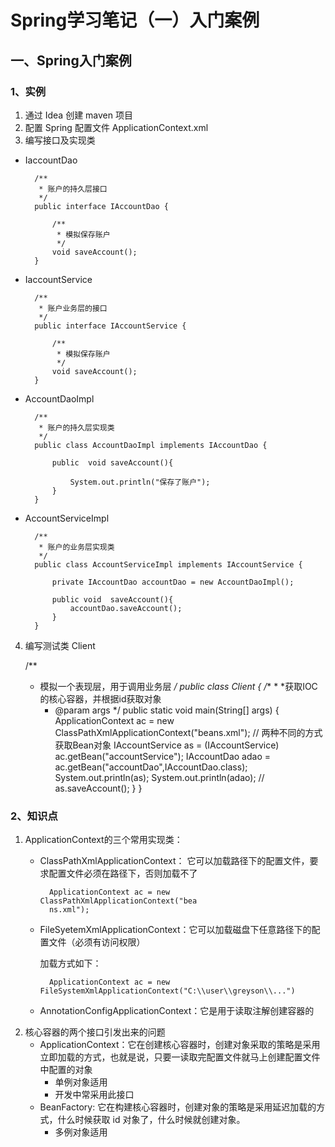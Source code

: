 # Spring学习笔记（一）入门案例

## 一、Spring入门案例

### 1、实例

1. 通过 Idea 创建 maven 项目
2. 配置 Spring 配置文件 ApplicationContext.xml
3. 编写接口及实现类
- IaccountDao

        /**
         * 账户的持久层接口
         */
        public interface IAccountDao {
        
            /**
             * 模拟保存账户
             */
            void saveAccount();
        }

- IaccountService

        /**
         * 账户业务层的接口
         */
        public interface IAccountService {
        
            /**
             * 模拟保存账户
             */
            void saveAccount();
        }

- AccountDaoImpl

        /**
         * 账户的持久层实现类
         */
        public class AccountDaoImpl implements IAccountDao {
        
            public  void saveAccount(){
        
                System.out.println("保存了账户");
            }
        }

- AccountServiceImpl

        /**
         * 账户的业务层实现类
         */
        public class AccountServiceImpl implements IAccountService {
        
            private IAccountDao accountDao = new AccountDaoImpl();
        
            public void  saveAccount(){
                accountDao.saveAccount();
            }
        }

4. 编写测试类 Client

     /**
     * 模拟一个表现层，用于调用业务层
     */
    public class Client {
        /**
         *
         *获取IOC的核心容器，并根据id获取对象
         * @param args
         */
        public static void main(String[] args) {
            ApplicationContext ac = new ClassPathXmlApplicationContext("beans.xml");
            // 两种不同的方式获取Bean对象
            IAccountService as = (IAccountService) ac.getBean("accountService");
            IAccountDao adao = ac.getBean("accountDao",IAccountDao.class);
            System.out.println(as);
            System.out.println(adao);
    				//        as.saveAccount();
        }
    }

### 2、知识点

1. ApplicationContext的三个常用实现类：
    - ClassPathXmlApplicationContext： 它可以加载路径下的配置文件，要求配置文件必须在路径下，否则加载不了

            ApplicationContext ac = new ClassPathXmlApplicationContext("bea
            ns.xml");

    - FileSyetemXmlApplicationContext：它可以加载磁盘下任意路径下的配置文件（必须有访问权限）

        加载方式如下：

            ApplicationContext ac = new FileSystemXmlApplicationContext("C:\\user\\greyson\\...")

    - AnnotationConfigApplicationContext：它是用于读取注解创建容器的
2. 核心容器的两个接口引发出来的问题
    - ApplicationContext：它在创建核心容器时，创建对象采取的策略是采用立即加载的方式，也就是说，只要一读取完配置文件就马上创建配置文件中配置的对象
        - 单例对象适用
        - 开发中常采用此接口
    - BeanFactory: 它在构建核心容器时，创建对象的策略是采用延迟加载的方式，什么时候获取 id 对象了，什么时候就创建对象。
        - 多例对象适用